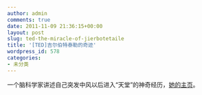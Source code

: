 ```yaml
---
author: admin
comments: true
date: 2011-11-09 21:36:15+00:00
layout: post
slug: ted-the-miracle-of-jierbotetaile
title: '[TED]吉尔伯特泰勒的奇迹'
wordpress_id: 578
categories:
- 未分类
---
```


一个脑科学家讲述自己突发中风以后进入“天堂”的神奇经历，[她的主页](http://drjilltaylor.com/index.html)。
<!-- more -->

